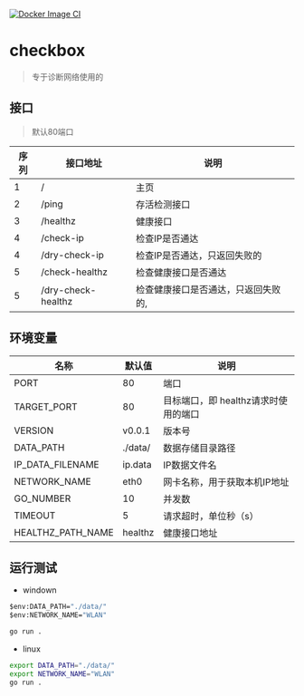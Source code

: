 [![Docker Image CI](https://github.com/yezihack/kube-box/actions/workflows/docker-image.yml/badge.svg)](https://github.com/yezihack/kube-box/actions/workflows/docker-image.yml)

# checkbox

> 专于诊断网络使用的

## 接口

> 默认80端口

| 序列 | 接口地址 | 说明  |
| ---- | ----- | ----- |
| 1    | /   | 主页 |
| 2    | /ping    | 存活检测接口  |
| 3    | /healthz   |  健康接口|
|4  |  /check-ip | 检查IP是否通达
|4  |  /dry-check-ip | 检查IP是否通达，只返回失败的
|5   |/check-healthz| 检查健康接口是否通达
|5   |/dry-check-healthz| 检查健康接口是否通达，只返回失败的,

## 环境变量

| 名称 | 默认值 | 说明  |
| ---- | ----- | ----- |
|PORT | 80| 端口
|TARGET_PORT | 80 | 目标端口，即 healthz请求时使用的端口
|VERSION| v0.0.1 | 版本号
|DATA_PATH| ./data/ | 数据存储目录路径
|IP_DATA_FILENAME| ip.data| IP数据文件名|
|NETWORK_NAME|eth0 |网卡名称，用于获取本机IP地址
|GO_NUMBER | 10 | 并发数
|TIMEOUT | 5 | 请求超时，单位秒（s）
|HEALTHZ_PATH_NAME| healthz| 健康接口地址

## 运行测试

- windown

```bat
$env:DATA_PATH="./data/"
$env:NETWORK_NAME="WLAN"

go run .
```

- linux

```sh
export DATA_PATH="./data/"
export NETWORK_NAME="WLAN"
go run .
```
